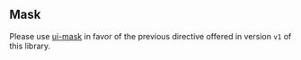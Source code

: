 ## Mask

Please use [ui-mask](https://github.com/angular-ui/ui-mask) in favor of the previous directive offered in version `v1` of this library.


